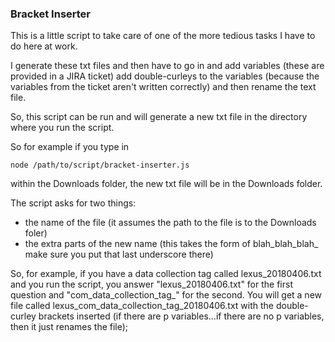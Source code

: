 ### Bracket Inserter

This is a little script to take care of one of the more tedious tasks I have to do here at work.

I generate these txt files and then have to go in and add variables (these are provided in a JIRA ticket) add double-curleys to the variables (because the variables from the ticket aren't written correctly) and then rename the text file.

So, this script can be run and will generate a new txt file in the directory where you run the script.

So for example if you type in

```
node /path/to/script/bracket-inserter.js
```

within the Downloads folder, the new txt file will be in the Downloads folder.

The script asks for two things:
* the name of the file (it assumes the path to the file is to the Downloads foler)
* the extra parts of the new name (this takes the form of blah_blah_blah_  make sure you put that last underscore there)

So, for example, if you have a data collection tag called lexus_20180406.txt and you run the script, you answer "lexus_20180406.txt" for the first question and "com_data_collection_tag_" for the second. You will get a new file called lexus_com_data_collection_tag_20180406.txt with the double-curley brackets inserted (if there are p variables...if there are no p variables, then it just renames the file);